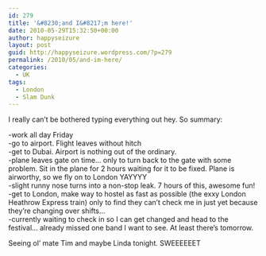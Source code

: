 ```yaml
---
id: 279
title: '&#8230;and I&#8217;m here!'
date: 2010-05-29T15:32:50+00:00
author: happyseizure
layout: post
guid: http://happyseizure.wordpress.com/?p=279
permalink: /2010/05/and-im-here/
categories:
  - UK
tags:
  - London
  - Slam Dunk
---
```

I really can&#8217;t be bothered typing everything out hey. So summary:

-work all day Friday  
-go to airport. Flight leaves without hitch  
-get to Dubai. Airport is nothing out of the ordinary.  
-plane leaves gate on time&#8230; only to turn back to the gate with some problem. Sit in the plane for 2 hours waiting for it to be fixed. Plane is airworthy, so we fly on to London YAYYYY  
-slight runny nose turns into a non-stop leak. 7 hours of this, awesome fun!  
-get to London, make way to hostel as fast as possible (the exxy London Heathrow Express train) only to find they can&#8217;t check me in just yet because they&#8217;re changing over shifts&#8230;  
-currently waiting to check in so I can get changed and head to the festival&#8230; already missed one band I want to see. At least there&#8217;s tomorrow.

Seeing ol&#8217; mate Tim and maybe Linda tonight. SWEEEEEET